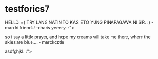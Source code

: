 testforics7
===========
HELLO. =)
TRY LANG NATIN TO KASI ETO YUNG PINAPAGAWA NI SIR. :)
-mao
hi friends! -charis
yeeeey. :">

so i say a little prayer, and hope my dreams will take me there, where the skies are blue.... - mnrckcptln

asdfghjkl. :">
